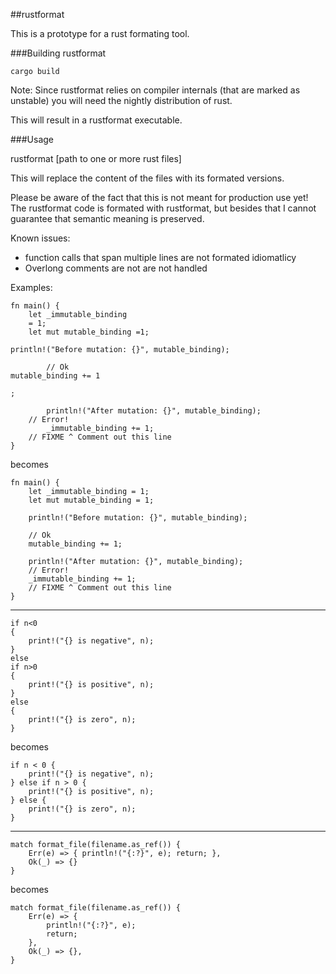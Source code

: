 ##rustformat

This is a prototype for a rust formating tool.

###Building rustformat

~~~
cargo build
~~~

Note: Since rustformat relies on compiler internals (that are marked as unstable) you will need the nightly distribution of rust.

This will result in a rustformat executable.

###Usage

rustformat [path to one or more rust files]

This will replace the content of the files with its formated versions.

Please be aware of the fact that this is not meant for production use yet! The rustformat code is formated with rustformat, but besides that I cannot guarantee that semantic meaning is preserved.


Known issues:
* function calls that span multiple lines are not formated idiomatlicy
* Overlong comments are not are not handled

Examples:
~~~
fn main() {
    let _immutable_binding
    = 1;
    let mut mutable_binding =1;

println!("Before mutation: {}", mutable_binding);

        // Ok
mutable_binding += 1

;

        println!("After mutation: {}", mutable_binding);
    // Error!
        _immutable_binding += 1;
    // FIXME ^ Comment out this line
}
~~~
becomes
~~~
fn main() {
    let _immutable_binding = 1;
    let mut mutable_binding = 1;

    println!("Before mutation: {}", mutable_binding);

    // Ok
    mutable_binding += 1;

    println!("After mutation: {}", mutable_binding);
    // Error!
    _immutable_binding += 1;
    // FIXME ^ Comment out this line
}
~~~
---
~~~
if n<0
{
    print!("{} is negative", n);
}
else
if n>0
{
    print!("{} is positive", n);
}
else
{
    print!("{} is zero", n);
}
~~~
becomes
~~~
if n < 0 {
    print!("{} is negative", n);
} else if n > 0 {
    print!("{} is positive", n);
} else {
    print!("{} is zero", n);
}
~~~
---
~~~
match format_file(filename.as_ref()) {
    Err(e) => { println!("{:?}", e); return; },
    Ok(_) => {}
}
~~~
becomes
~~~
match format_file(filename.as_ref()) {
    Err(e) => {
        println!("{:?}", e);
        return;
    },
    Ok(_) => {},
}
~~~

